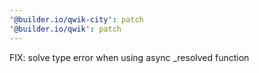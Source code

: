 ```yaml
---
'@builder.io/qwik-city': patch
'@builder.io/qwik': patch
---
```


FIX: solve type error when using async _resolved function
